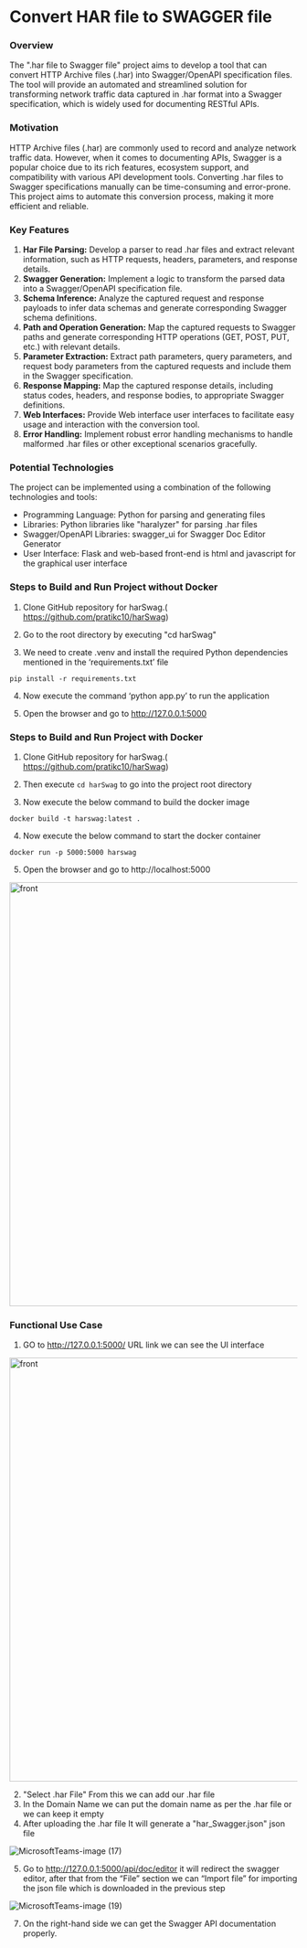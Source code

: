 # Convert HAR file to SWAGGER file

### Overview
The ".har file to Swagger file" project aims to develop a tool that can convert HTTP Archive files (.har) into Swagger/OpenAPI specification files. The tool will provide an automated and streamlined solution for transforming network traffic data captured in .har format into a Swagger specification, which is widely used for documenting RESTful APIs.

### Motivation
HTTP Archive files (.har) are commonly used to record and analyze network traffic data. However, when it comes to documenting APIs, Swagger is a popular choice due to its rich features, ecosystem support, and compatibility with various API development tools. Converting .har files to Swagger specifications manually can be time-consuming and error-prone. This project aims to automate this conversion process, making it more efficient and reliable.
### Key Features
1. **Har File Parsing:** Develop a parser to read .har files and extract relevant information, such as HTTP requests, headers, parameters, and response details.
2. **Swagger Generation:** Implement a logic to transform the parsed data into a Swagger/OpenAPI specification file.
3. **Schema Inference:** Analyze the captured request and response payloads to infer data schemas and generate corresponding Swagger schema definitions.
4. **Path and Operation Generation:** Map the captured requests to Swagger paths and generate corresponding HTTP operations (GET, POST, PUT, etc.) with relevant details.
5. **Parameter Extraction:** Extract path parameters, query parameters, and request body parameters from the captured requests and include them in the Swagger specification.
6. **Response Mapping:** Map the captured response details, including status codes, headers, and response bodies, to appropriate Swagger definitions.
7. **Web Interfaces:** Provide Web interface user interfaces to facilitate easy usage and interaction with the conversion tool.
8. **Error Handling:** Implement robust error handling mechanisms to handle malformed .har files or other exceptional scenarios gracefully.
### Potential Technologies
The project can be implemented using a combination of the following technologies and tools:
- Programming Language: Python  for parsing and generating files
- Libraries: Python libraries like "haralyzer"   for parsing .har files 
- Swagger/OpenAPI Libraries: swagger_ui for Swagger Doc Editor Generator
- User Interface: Flask and  web-based front-end  is html and javascript for the graphical user interface
### Steps to Build  and Run Project without Docker
1. Clone GitHub repository  for harSwag.( https://github.com/pratikc10/harSwag)

2. Go to the root directory by executing "cd harSwag"

3. We need to create .venv and install the required Python dependencies mentioned in the ‘requirements.txt’ file
```
pip install -r requirements.txt
```

4. Now execute the command ‘python app.py’ to run the application

5. Open the browser and go to http://127.0.0.1:5000

### Steps to Build  and Run Project with Docker
1. Clone GitHub repository for harSwag.( https://github.com/pratikc10/harSwag)

2. Then execute ```cd harSwag``` to go into the project root directory

3. Now execute the below command to build the docker image
```
docker build -t harswag:latest .
```
4. Now execute the below command to start the docker container
```
docker run -p 5000:5000 harswag
```
5. Open the browser and go to http://localhost:5000
<img width="742" alt="front" src="https://github.com/pratikc10/harSwag/assets/89121076/b586f369-ed2c-4d09-b595-eb8fe38c8082">



### Functional Use Case
1. GO to  http://127.0.0.1:5000/ URL link we can see the UI interface

<img width="742" alt="front" src="https://github.com/pratikc10/harSwag/assets/89121076/b586f369-ed2c-4d09-b595-eb8fe38c8082">

2. "Select .har File" From this we can add our .har file
3. In the Domain Name we can put the domain name as per the .har file or we can keep it empty
4. After uploading  the .har file It will generate a "har_Swagger.json"  json  file

![MicrosoftTeams-image (17)](https://github.com/Debadri-007/harSwag/assets/70701923/5b8bf117-002d-4575-83d7-4c0c73d578f3)

5. Go to  http://127.0.0.1:5000/api/doc/editor it will redirect the swagger editor, after that from the “File” section we can “Import file” for importing the json file which is downloaded in the previous step

![MicrosoftTeams-image (19)](https://github.com/Debadri-007/harSwag/assets/70701923/dd383ffa-150e-4ab7-ad11-447dfe9df50e)

7. On the right-hand side we can get the Swagger API documentation properly.
